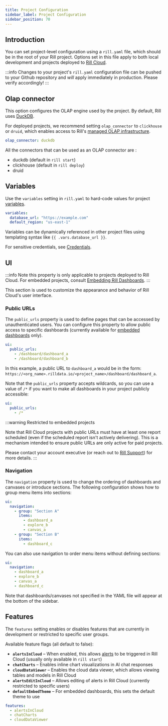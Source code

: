 ```yaml
---
title: Project Configuration
sidebar_label: Project Configuration
sidebar_position: 70
---
```


## Introduction

You can set project-level configuration using a `rill.yaml` file, which should be in the root of your Rill project. Options set in this file apply to both local development and projects deployed to [Rill Cloud](/deploy/deploy-dashboard/existing-project).

:::info
Changes to your project's `rill.yaml` configuration file can be pushed to your Github repository and _will_ apply immediately in production. Please verify accordingly!
:::

## Olap connector

This option configures the OLAP engine used by the project. By default, Rill uses [DuckDB](https://duckdb.org). 

For deployed projects, we recommend setting `olap_connector` to `clickhouse` or `druid`, which enables access to Rill's [managed OLAP infrastructure](/deploy/deploy-dashboard/existing-project#managed-olap-infrastructure).

```yaml
olap_connector: duckdb
```

All the connectors that can be used as an OLAP connector are :
- duckdb (default in `rill start`)
- clickhouse (default in `rill deploy`)
- druid

## Variables

Use the `variables` setting in `rill.yaml` to hard-code values for project [variables](/build/credentials/variables).

```yaml
variables:
  database_url: "https://example.com"
  default_region: "us-east-1"
```

Variables can be dynamically referenced in other project files using templating syntax like `{{ .vars.database_url }}`.

For sensitive credentials, see [Credentials](/build/credentials).

## UI

:::info
Note this property is only applicable to projects deployed to Rill Cloud. For embedded projects, consult [Embedding Rill Dashboards](/integrate/embedding).
:::

This section is used to customize the appearance and behavior of Rill Cloud's user interface. 

### Public URLs

The `public_urls` property is used to define pages that can be accessed by unauthenticated users. You can configure this property to allow public access to specific dashboards (currently available for [embedded dashboards](/integrate/embedding#public-dashboards) only). 

```yaml
ui:
  public_urls:
    - /dashboard/dashboard_a
    - /dashboard/dashboard_b
```

In this example, a public URL to `dashboard_a` would be in the form: `https://<org_name>.rilldata.io/<project_name>/dashboard/dashboard_a`.

Note that the `public_urls` property accepts wildcards, so you can use a value of `/*` if you want to make all dashboards in your project publicly accessible:

```yaml
ui:
  public_urls:
    - /*
```

:::warning Restricted to embedded projects

Note that Rill Cloud projects with public URLs must have at least one report scheduled (even if the scheduled report isn't actively delivering). This is a mechanism intended to ensure public URLs are only active for paid projects.

Please contact your account executive (or reach out to [Rill Support](contact.md)) for more details.
:::

### Navigation

The `navigation` property is used to change the ordering of dashboards and canvases or introduce sections. The following configuration shows how to group menu items into sections:

```yaml
ui:
  navigation:
    - group: "Section A"
      items:
        - dashboard_a
        - explore_b
        - canvas_a
    - group: "Section B"
      items:
        - dashboard_c
```

You can also use navigation to order menu items without defining sections:

```yaml
ui:
  navigation:
    - dashboard_a
    - explore_b
    - canvas_a
    - dashboard_c
```

Note that dashboards/canvases not specified in the YAML file will appear at the bottom of the sidebar.

## Features

The `features` setting enables or disables features that are currently in development or restricted to specific user groups.

Available feature flags (all default to false):

- **`alertsInCloud`** – When enabled, this allows [alerts](/build/alerts) to be triggered in Rill Cloud (usually only available in `rill start`)
- **`chatCharts`** – Enables inline chart visualizations in AI chat responses
- **`cloudDataViewer`** – Enables the cloud data viewer, which allows viewing tables and models in Rill Cloud
- **`alertsEditInCloud`** – Allows editing of alerts in Rill Cloud (currently restricted to specific users)
- **`defaultEmbedTheme`** – For embedded dashboards, this sets the default theme to use

```yaml
features:
  - alertsInCloud
  - chatCharts
  - cloudDataViewer
```

